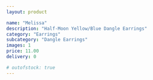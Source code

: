 ```yaml
---
layout: product

name: "Melissa"
description: "Half-Moon Yellow/Blue Dangle Earrings"
category: "Earrings"
subcategory: "Dangle Earrings"
images: 1
price: 11.00
delivery: 0

# outofstock: true
---
```

